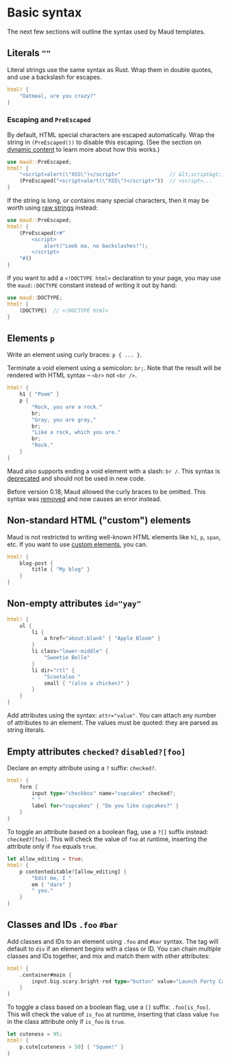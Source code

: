 # Basic syntax

The next few sections will outline the syntax used by Maud templates.

## Literals `""`

Literal strings use the same syntax as Rust. Wrap them in double quotes, and use a backslash for escapes.

```rust
html! {
    "Oatmeal, are you crazy?"
}
```

### Escaping and `PreEscaped`

By default, HTML special characters are escaped automatically. Wrap the string in `(PreEscaped())` to disable this escaping. (See the section on [dynamic content] to learn more about how this works.)

```rust
use maud::PreEscaped;
html! {
    "<script>alert(\"XSS\")</script>"                // &lt;script&gt;...
    (PreEscaped("<script>alert(\"XSS\")</script>"))  // <script>...
}
```

[dynamic content]: dynamic-content.md

If the string is long, or contains many special characters, then it may be worth using [raw strings] instead:

```rust
use maud::PreEscaped;
html! {
    (PreEscaped(r#"
        <script>
            alert("Look ma, no backslashes!");
        </script>
    "#))
}
```

[raw strings]: https://doc.rust-lang.org/reference/tokens.html#raw-string-literals

If you want to add a `<!DOCTYPE html>` declaration to your page, you may use the `maud::DOCTYPE` constant instead of writing it out by hand:

```rust
use maud::DOCTYPE;
html! {
    (DOCTYPE)  // <!DOCTYPE html>
}
```

## Elements `p`

Write an element using curly braces: `p { ... }`.

Terminate a void element using a semicolon: `br;`. Note that the result will be rendered with HTML syntax – `<br>` not `<br />`.

```rust
html! {
    h1 { "Poem" }
    p {
        "Rock, you are a rock."
        br;
        "Gray, you are gray,"
        br;
        "Like a rock, which you are."
        br;
        "Rock."
    }
}
```

Maud also supports ending a void element with a slash: `br /`. This syntax is [deprecated][#96] and should not be used in new code.

[#96]: https://github.com/lambda-fairy/maud/pull/96

Before version 0.18, Maud allowed the curly braces to be omitted. This syntax was [removed][#137] and now causes an error instead.

[#137]: https://github.com/lambda-fairy/maud/pull/137

## Non-standard HTML ("custom") elements

Maud is not restricted to writing well-known HTML elements like `h1`, `p`, `span`, etc. If you want to use [custom elements][custom-elements], you can.

```rust
html! {
    blog-post {
        title { "My blog" }
    }
}
```

[custom-elements]: https://developer.mozilla.org/en-US/docs/Web/Web_Components/Using_custom_elements

## Non-empty attributes `id="yay"`

```rust
html! {
    ul {
        li {
            a href="about:blank" { "Apple Bloom" }
        }
        li class="lower-middle" {
            "Sweetie Belle"
        }
        li dir="rtl" {
            "Scootaloo "
            small { "(also a chicken)" }
        }
    }
}
```

Add attributes using the syntax: `attr="value"`. You can attach any number of attributes to an element. The values must be quoted: they are parsed as string literals.

## Empty attributes `checked?` `disabled?[foo]`

Declare an empty attribute using a `?` suffix: `checked?`.

```rust
html! {
    form {
        input type="checkbox" name="cupcakes" checked?;
        " "
        label for="cupcakes" { "Do you like cupcakes?" }
    }
}
```

To toggle an attribute based on a boolean flag, use a `?[]` suffix instead: `checked?[foo]`. This will check the value of `foo` at runtime, inserting the attribute only if `foo` equals `true`.

```rust
let allow_editing = true;
html! {
    p contenteditable?[allow_editing] {
        "Edit me, I "
        em { "dare" }
        " you."
    }
}
```

## Classes and IDs `.foo` `#bar`

Add classes and IDs to an element using `.foo` and `#bar` syntax. The tag will default to `div` if an element begins with a class or ID. You can chain multiple classes and IDs together, and mix and match them with other attributes:

```rust
html! {
    .container#main {
        input.big.scary.bright-red type="button" value="Launch Party Cannon";
    }
}
```

To toggle a class based on a boolean flag, use a `[]` suffix: `.foo[is_foo]`. This will check the value of `is_foo` at runtime, inserting that class value `foo` in the class attribute only if `is_foo` is `true`.

```rust
let cuteness = 95;
html! {
    p.cute[cuteness > 50] { "Squee!" }
}
```
